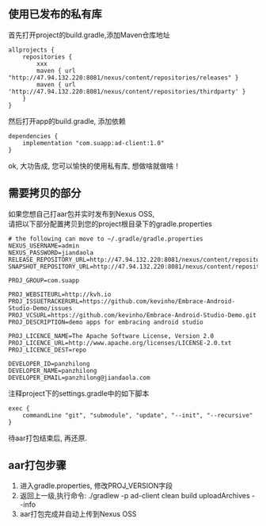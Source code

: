## 使用已发布的私有库
首先打开project的build.gradle,添加Maven仓库地址

```
allprojects {
    repositories {
        xxx
        maven { url "http://47.94.132.220:8081/nexus/content/repositories/releases" }
        maven { url 'http://47.94.132.220:8081/nexus/content/repositories/thirdparty' }
    }
}
```

然后打开app的build.gradle, 添加依赖
```
dependencies {
    implementation "com.suapp:ad-client:1.0"
}
```

ok, 大功告成, 您可以愉快的使用私有库, 想做啥就做啥！

## 需要拷贝的部分
如果您想自己打aar包并实时发布到Nexus OSS,   
请把以下部分配置拷贝到您的project根目录下的gradle.properties

```
# the following can move to ~/.gradle/gradle.properties
NEXUS_USERNAME=admin
NEXUS_PASSWORD=jiandaola
RELEASE_REPOSITORY_URL=http://47.94.132.220:8081/nexus/content/repositories/releases
SNAPSHOT_REPOSITORY_URL=http://47.94.132.220:8081/nexus/content/repositories/snapshots

PROJ_GROUP=com.suapp

PROJ_WEBSITEURL=http://kvh.io
PROJ_ISSUETRACKERURL=https://github.com/kevinho/Embrace-Android-Studio-Demo/issues
PROJ_VCSURL=https://github.com/kevinho/Embrace-Android-Studio-Demo.git
PROJ_DESCRIPTION=demo apps for embracing android studio

PROJ_LICENCE_NAME=The Apache Software License, Version 2.0
PROJ_LICENCE_URL=http://www.apache.org/licenses/LICENSE-2.0.txt
PROJ_LICENCE_DEST=repo

DEVELOPER_ID=panzhilong
DEVELOPER_NAME=panzhilong
DEVELOPER_EMAIL=panzhilong@jiandaola.com
```

注释project下的settings.gradle中的如下脚本
```
exec {
    commandLine "git", "submodule", "update", "--init", "--recursive"
}
```

待aar打包结束后, 再还原.

## aar打包步骤
1. 进入gradle.properties, 修改PROJ_VERSION字段
2. 返回上一级,执行命令:
 ./gradlew -p ad-client clean build uploadArchives --info
3. aar打包完成并自动上传到Nexus OSS
